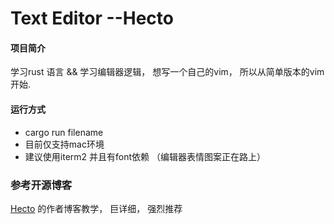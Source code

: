 # Text Editor --Hecto

#### 项目简介
学习rust 语言 && 学习编辑器逻辑， 想写一个自己的vim， 所以从简单版本的vim开始.

#### 运行方式
+ cargo run filename
+ 目前仅支持mac环境
+ 建议使用iterm2 并且有font依赖 （编辑器表情图案正在路上）

### 参考开源博客
[Hecto](https://www.flenker.blog/categories/#hecto) 的作者博客教学， 巨详细， 强烈推荐
